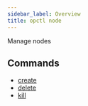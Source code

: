 ```yaml
---
sidebar_label: Overview
title: opctl node
---
```

Manage nodes

## Commands

- [create](create.md)
- [delete](delete.md)
- [kill](kill.md)